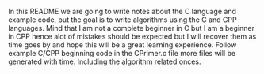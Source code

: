 In this README we are going to write notes about the C language and example code, but the goal is to write algorithms using the C and CPP languages. Mind that I am not a complete beginner in C but I am a beginner in CPP hence alot of mistakes should be expected but I will recover them as time goes by and hope this will be a great learning experience. Follow example C/CPP  beginning code  in the CPrimer.c file more files will be generated with time. Including the  algorithm related onces. 


